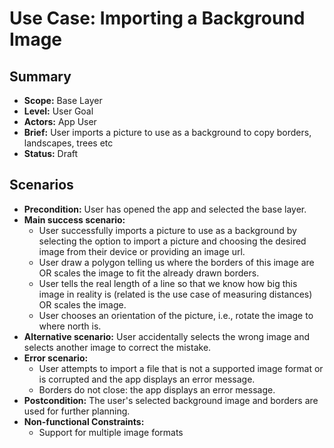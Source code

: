 # Use Case: Importing a Background Image

## Summary

- **Scope:** Base Layer
- **Level:** User Goal
- **Actors:** App User
- **Brief:** User imports a picture to use as a background to copy borders, landscapes, trees etc
- **Status:** Draft

## Scenarios

- **Precondition:** User has opened the app and selected the base layer.
- **Main success scenario:**
  - User successfully imports a picture to use as a background by selecting the option to import a picture and choosing the desired image from their device or providing an image url.
  - User draw a polygon telling us where the borders of this image are OR scales the image to fit the already drawn borders.
  - User tells the real length of a line so that we know how big this image in reality is (related is the use case of measuring distances) OR scales the image.
  - User chooses an orientation of the picture, i.e., rotate the image to where north is.
- **Alternative scenario:** User accidentally selects the wrong image and selects another image to correct the mistake.
- **Error scenario:** 
  - User attempts to import a file that is not a supported image format or is corrupted and the app displays an error message.
  - Borders do not close: the app displays an error message.
- **Postcondition:** The user's selected background image and borders are used for further planning.
- **Non-functional Constraints:**
  - Support for multiple image formats
